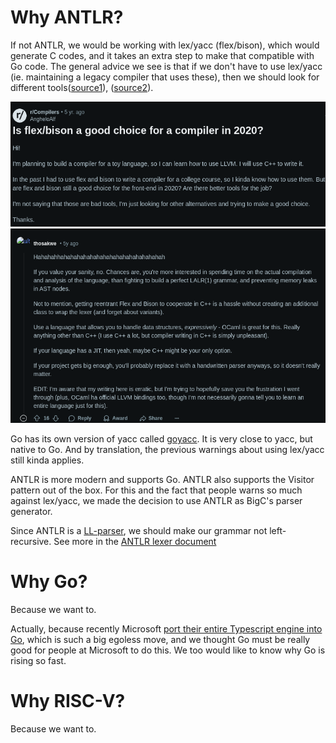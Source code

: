 # Why ANTLR? 

If not ANTLR, we would be working with lex/yacc (flex/bison), which would generate C codes, and it takes an extra step to make that compatible with Go code. The general advice we see is that if we don't have to use lex/yacc (ie. maintaining a legacy compiler that uses these), then we should look for different tools([source1](https://tomassetti.me/why-you-should-not-use-flex-yacc-and-bison/)), ([source2](https://www.reddit.com/r/Compilers/comments/elhy9n/is_flexbison_a_good_choice_for_a_compiler_in_2020/)).

![Question](img/question.png)
![Answer](img/answer.png)

Go has its own version of yacc called [goyacc](https://pkg.go.dev/golang.org/x/tools/cmd/goyacc). It is very close to yacc, but native to Go. And by translation, the previous warnings about using lex/yacc still kinda applies. 

ANTLR is more modern and supports Go. ANTLR also supports the Visitor pattern out of the box. For this and the fact that people warns so much against lex/yacc, we made the decision to use ANTLR as BigC's parser generator.

Since ANTLR is a [LL-parser](https://blog.reverberate.org/2013/07/ll-and-lr-parsing-demystified.html), we should make our grammar not left-recursive. See more in the [ANTLR lexer document](https://www.antlr2.org/doc/lexer.html)

# Why Go? 

Because we want to. 

Actually, because recently Microsoft [port their entire Typescript engine into Go](https://github.com/microsoft/typescript-go/discussions/411), which is such a big egoless move, and we thought Go must be really good for people at Microsoft to do this. We too would like to know why Go is rising so fast. 

# Why RISC-V? 

Because we want to. 